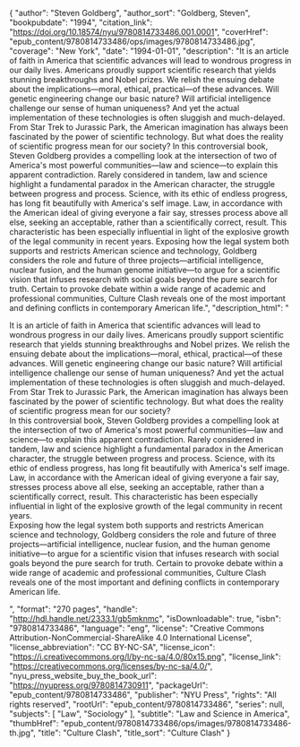 {
  "author": "Steven Goldberg",
  "author_sort": "Goldberg, Steven",
  "bookpubdate": "1994",
  "citation_link": "https://doi.org/10.18574/nyu/9780814733486.001.0001",
  "coverHref": "epub_content/9780814733486/ops/images/9780814733486.jpg",
  "coverage": "New York",
  "date": "1994-01-01",
  "description": "It is an article of faith in America that scientific advances will lead to wondrous progress in our daily lives.  Americans proudly support scientific research that yields stunning breakthroughs and Nobel prizes.  We relish the ensuing debate about the implications—moral, ethical, practical—of these advances.  Will genetic engineering change our basic nature? Will artificial intelligence challenge our sense of human uniqueness?  And yet the actual implementation of these technologies is often sluggish and much-delayed.  From Star Trek to Jurassic Park, the American imagination has always been fascinated by the power of scientific technology. But what does the reality of scientific progress mean for our society?   In this controversial book, Steven Goldberg provides a compelling look at the intersection of two of America's most powerful communities—law and science—to explain this apparent contradiction.  Rarely considered in tandem, law and science highlight a fundamental paradox in the American character, the struggle between progress and process.  Science, with its ethic of endless progress, has long fit beautifully with America's self image.  Law, in accordance with the American ideal of giving everyone a fair say, stresses process above all else, seeking an acceptable, rather than a scientifically correct, result. This characteristic has been especially influential in light of the explosive growth of the legal community in recent years. Exposing how the legal system both supports and restricts American science and technology, Goldberg considers the role and future of three projects—artificial intelligence, nuclear fusion, and the human genome initiative—to argue for a scientific vision that infuses research with social goals beyond the pure search for truth.  Certain to provoke debate within a wide range of academic and professional communities, Culture Clash reveals one of the most important and defining conflicts in contemporary American life.",
  "description_html": "<p>It is an article of faith in America that scientific advances will lead to wondrous progress in our daily lives.  Americans proudly support scientific research that yields stunning breakthroughs and Nobel prizes.  We relish the ensuing debate about the implications—moral, ethical, practical—of these advances.  Will genetic engineering change our basic nature? Will artificial intelligence challenge our sense of human uniqueness?  And yet the actual implementation of these technologies is often sluggish and much-delayed.  From Star Trek to Jurassic Park, the American imagination has always been fascinated by the power of scientific technology. But what does the reality of scientific progress mean for our society?  <br> In this controversial book, Steven Goldberg provides a compelling look at the intersection of two of America's most powerful communities—law and science—to explain this apparent contradiction.  Rarely considered in tandem, law and science highlight a fundamental paradox in the American character, the struggle between progress and process.  Science, with its ethic of endless progress, has long fit beautifully with America's self image.  Law, in accordance with the American ideal of giving everyone a fair say, stresses process above all else, seeking an acceptable, rather than a scientifically correct, result. This characteristic has been especially influential in light of the explosive growth of the legal community in recent years.<br> Exposing how the legal system both supports and restricts American science and technology, Goldberg considers the role and future of three projects—artificial intelligence, nuclear fusion, and the human genome initiative—to argue for a scientific vision that infuses research with social goals beyond the pure search for truth.  Certain to provoke debate within a wide range of academic and professional communities, Culture Clash reveals one of the most important and defining conflicts in contemporary American life.</p>",
  "format": "270 pages",
  "handle": "http://hdl.handle.net/2333.1/gb5mknmc",
  "isDownloadable": true,
  "isbn": "9780814733486",
  "language": "eng",
  "license": "Creative Commons Attribution-NonCommercial-ShareAlike 4.0 International License",
  "license_abbreviation": "CC BY-NC-SA",
  "license_icon": "https://i.creativecommons.org/l/by-nc-sa/4.0/80x15.png",
  "license_link": "https://creativecommons.org/licenses/by-nc-sa/4.0/",
  "nyu_press_website_buy_the_book_url": "https://nyupress.org/9780814730911",
  "packageUrl": "epub_content/9780814733486",
  "publisher": "NYU Press",
  "rights": "All rights reserved",
  "rootUrl": "epub_content/9780814733486",
  "series": null,
  "subjects": [
    "Law",
    "Sociology"
  ],
  "subtitle": "Law and Science in America",
  "thumbHref": "epub_content/9780814733486/ops/images/9780814733486-th.jpg",
  "title": "Culture Clash",
  "title_sort": "Culture Clash"
}
